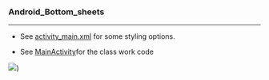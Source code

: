 
### Android_Bottom_sheets
_______________________________________
* See   [activity_main.xml](https://github.com/MoranShalom/Tutorial6_Android_Button_sheets/blob/master/app/src/main/res/layout/activity_main.xml) 
for some styling options.


* See [MainActivity](https://github.com/MoranShalom/Tutorial6_Android_Button_sheets/blob/master/app/src/main/java/com/example/tutorial6_button_sheets/MainActivity.java)for the class work code

![](https://user-images.githubusercontent.com/49485877/55916679-abdccc00-5bf5-11e9-8ee9-21993860ce4f.jpg))
